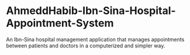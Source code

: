 # AhmeddHabib-Ibn-Sina-Hospital-Appointment-System
An Ibn-Sina hospital management application that manages appointments between patients and doctors in a computerized and simpler way.
